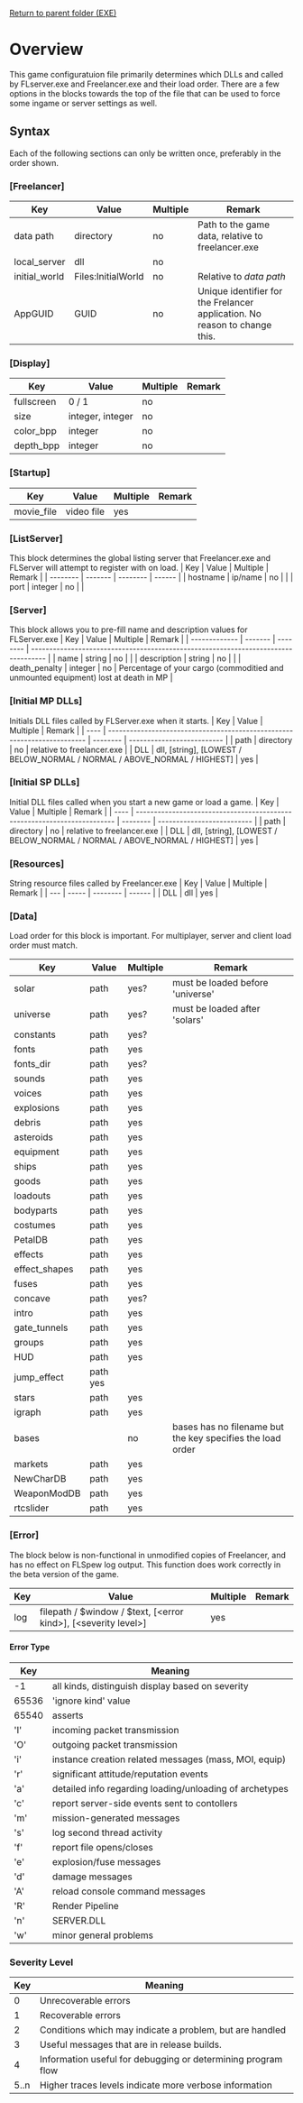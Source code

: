 [Return to parent folder (EXE)](../EXE/index.md)

# Overview

This game configuratuion file primarily determines which DLLs and called by FLserver.exe and Freelancer.exe and their load  order. There are a few options in the blocks towards the top of the file that can be used to force some ingame or server settings as well.

## Syntax
Each of the following sections can only be written once, preferably in the order shown.

### [Freelancer]
| Key           | Value              | Multiple | Remark                                                                     |
| ------------- | ------------------ | -------- | -------------------------------------------------------------------------- |
| data path     | directory          | no       | Path to the game data, relative to freelancer.exe                          |
| local_server  | dll                | no       |                                                                            |
| initial_world | Files:InitialWorld | no       | Relative to _data path_                                                    |
| AppGUID       | GUID               | no       | Unique identifier for the Frelancer application. No reason to change this. |

### [Display]
| Key        | Value            | Multiple | Remark |
| ---------- | ---------------- | -------- | ------ |
| fullscreen | 0 / 1            | no       |        |
| size       | integer, integer | no       |        |
| color_bpp  | integer          | no       |        |
| depth_bpp  | integer          | no       |        |

### [Startup]
| Key        | Value      | Multiple | Remark |
| ---------- | ---------- | -------- | ------ |
| movie_file | video file | yes      |        |

### [ListServer]
This block determines the global listing server that Freelancer.exe and FLServer will attempt to register with on load.
| Key      | Value   | Multiple | Remark |
| -------- | ------- | -------- | ------ |
| hostname | ip/name | no       |        |
| port     | integer | no       |        |

### [Server]
This block allows you to pre-fill name and description values for FLServer.exe
| Key           | Value   | Multiple | Remark                                                                             |
| ------------- | ------- | -------- | ---------------------------------------------------------------------------------- |
| name          | string  | no       |                                                                                    |
| description   | string  | no       |                                                                                    |
| death_penalty | integer | no       | Percentage of your cargo (commoditied and unmounted equipment) lost at death in MP |

### [Initial MP DLLs]
Initials DLL files called by FLServer.exe when it starts.
| Key  | Value                                                                    | Multiple | Remark                     |
| ---- | ------------------------------------------------------------------------ | -------- | -------------------------- |
| path | directory                                                                | no       | relative to freelancer.exe |
| DLL  | dll, [string], [LOWEST / BELOW_NORMAL / NORMAL / ABOVE_NORMAL / HIGHEST] | yes      |

### [Initial SP DLLs]
Initial DLL files called when you start a new game or load a game.
| Key  | Value                                                                    | Multiple | Remark                     |
| ---- | ------------------------------------------------------------------------ | -------- | -------------------------- |
| path | directory                                                                | no       | relative to freelancer.exe |
| DLL  | dll, [string], [LOWEST / BELOW_NORMAL / NORMAL / ABOVE_NORMAL / HIGHEST] | yes      |

### [Resources]
String resource files called by Freelancer.exe
| Key | Value | Multiple | Remark |
| --- | ----- | -------- | ------ |
| DLL | dll   | yes      |

### [Data]
Load order for this block is important. For multiplayer, server and client load order must match.

| Key           | Value     | Multiple | Remark                                                     |
| ------------- | --------- | -------- | ---------------------------------------------------------- |
| solar         | path      | yes?     | must be loaded before 'universe'                           |
| universe      | path      | yes?     | must be loaded after 'solars'                              |
| constants     | path      | yes?     |                                                            |
| fonts         | path      | yes      |                                                            |
| fonts_dir     | path      | yes?     |                                                            |
| sounds        | path      | yes      |                                                            |
| voices        | path      | yes      |                                                            |
| explosions    | path      | yes      |                                                            |
| debris        | path      | yes      |                                                            |
| asteroids     | path      | yes      |                                                            |
| equipment     | path      | yes      |                                                            |
| ships         | path      | yes      |                                                            |
| goods         | path      | yes      |                                                            |
| loadouts      | path      | yes      |                                                            |
| bodyparts     | path      | yes      |                                                            |
| costumes      | path      | yes      |                                                            |
| PetalDB       | path      | yes      |                                                            |
| effects       | path      | yes      |                                                            |
| effect_shapes | path      | yes      |                                                            |
| fuses         | path      | yes      |                                                            |
| concave       | path      | yes?     |                                                            |
| intro         | path      | yes      |                                                            |
| gate_tunnels  | path      | yes      |                                                            |
| groups        | path      | yes      |                                                            |
| HUD           | path      | yes      |                                                            |
| jump_effect   | path  yes |          |
| stars         | path      | yes      |                                                            |
| igraph        | path      | yes      |                                                            |
| bases         |           | no       | bases has no filename but the key specifies the load order |
| markets       | path      | yes      |                                                            |
| NewCharDB     | path      | yes      |                                                            |
| WeaponModDB   | path      | yes      |                                                            |
| rtcslider     | path      | yes      |

### [Error]
The block below is non-functional in unmodified copies of Freelancer, and has no effect on FLSpew log output. This function does work correctly in the beta version of the game.

| Key | Value                                                          | Multiple | Remark |
| --- | -------------------------------------------------------------- | -------- | ------ |
| log | filepath / $window / $text, [&lt;error kind&gt;], [&lt;severity level&gt;] | yes      |        |
  
#### Error Type
  
| Key   | Meaning                                                 |
| ----- | ------------------------------------------------------- |
| \-1   | all kinds, distinguish display based on severity        |
| 65536 | 'ignore kind' value                                     |
| 65540 | asserts                                                 |
| 'I'   | incoming packet transmission                            |
| 'O'   | outgoing packet transmission                            |
| 'i'   | instance creation related messages (mass, MOI, equip)   |
| 'r'   | significant attitude/reputation events                  |
| 'a'   | detailed info regarding loading/unloading of archetypes |
| 'c'   | report server-side events sent to contollers            |
| 'm'   | mission-generated messages                              |
| 's'   | log second thread activity                              |
| 'f'   | report file opens/closes                                |
| 'e'   | explosion/fuse messages                                 |
| 'd'   | damage messages                                         |
| 'A'   | reload console command messages                         |
| 'R'   | Render Pipeline                                         |
| 'n'   | SERVER.DLL                                              |
| 'w'   | minor general problems                                  |
  
### Severity Level
| Key  | Meaning                                                      |
| ---- | ------------------------------------------------------------ |
| 0    | Unrecoverable errors                                         |
| 1    | Recoverable errors                                           |
| 2    | Conditions which may indicate a problem, but are handled     |
| 3    | Useful messages that are in release builds.                  |
| 4    | Information useful for debugging or determining program flow |
| 5..n | Higher traces levels indicate more verbose information       |
